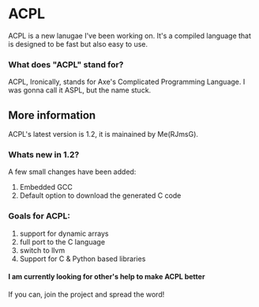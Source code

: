 # ACPL

ACPL is a new lanugae I've been working on.
It's a compiled language that is designed to be fast but also easy to use.

### What does "ACPL" stand for?
ACPL, Ironically, stands for Axe's Complicated Programming Language.
I was gonna call it ASPL, but the name stuck.

## More information
ACPL's latest version is 1.2, it is mainained by Me(RJmsG).

### Whats new in 1.2?
A few small changes have been added:

1) Embedded GCC
2) Default option to download the generated C code

### Goals for ACPL:

1) support for dynamic arrays
2) full port to the C language
3) switch to llvm
4) Support for C & Python based libraries

#### I am currently looking for other's help to make ACPL better
If you can, join the project and spread the word!

